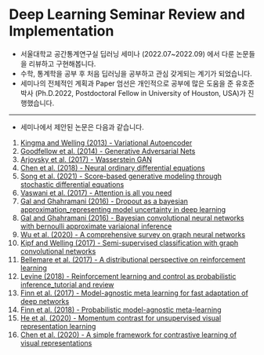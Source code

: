 # Deep Learning Seminar Review and Implementation

- 서울대학교 공간통계연구실 딥러닝 세미나 (2022.07~2022.09) 에서 다룬 논문들을 리뷰하고 구현해봅니다.
- 수학, 통계학을 공부 후 처음 딥러닝을 공부하고 관심 갖게되는 계기가 되었습니다.
- 세미나의 전체적인 계획과 Paper 엄선은 개인적으로 공부에 많은 도움을 준 유호준 박사 (Ph.D.2022, Postdoctoral Fellow in University of Houston, USA)가 진행했습니다.

---

- 세미나에서 제안된 논문은 다음과 같습니다.

1. [Kingma and Welling (2013) - Variational Autoencoder](https://arxiv.org/abs/1312.6114)
2. [Goodfellow et al. (2014) - Generative Adversarial Nets]()
3. [Arjovsky et al. (2017) - Wasserstein GAN]()
4. [Chen et al. (2018) - Neural ordinary differential equations]()
5. [Song et al. (2021) - Score-based generative modeling through stochastic differential equations]()
6. [Vaswani et al. (2017) - Attention is all you need]()
7. [Gal and Ghahramani (2016) - Dropout as a bayesian approximation_representing model uncertainty in deep learning]()
8. [Gal and Ghahramani (2016) - Bayesian convolutional neural networks with bernoulli approximate variaional inference]()
9. [Wu et al. (2020) - A comprehensive survey on graph neural networks]()
10. [Kipf and Welling (2017) - Semi-supervised classification with graph convolutional networks]()
11. [Bellemare et al. (2017) - A distributional perspective on reinforcement learning]()
12. [Levine (2018) - Reinforcement learning and control as probabilistic inference_tutorial and review]()
13. [Finn et al. (2017) - Model-agnostic meta learning for fast adaptation of deep networks]()
14. [Finn et al. (2018) - Probabilistic model-agnostic meta-learning]()
15. [He et al. (2020) - Momentum contrast for unsupervised visual representation learning]()
16. [Chen et al. (2020) - A simple framework for contrastive learning of visual representations]()
